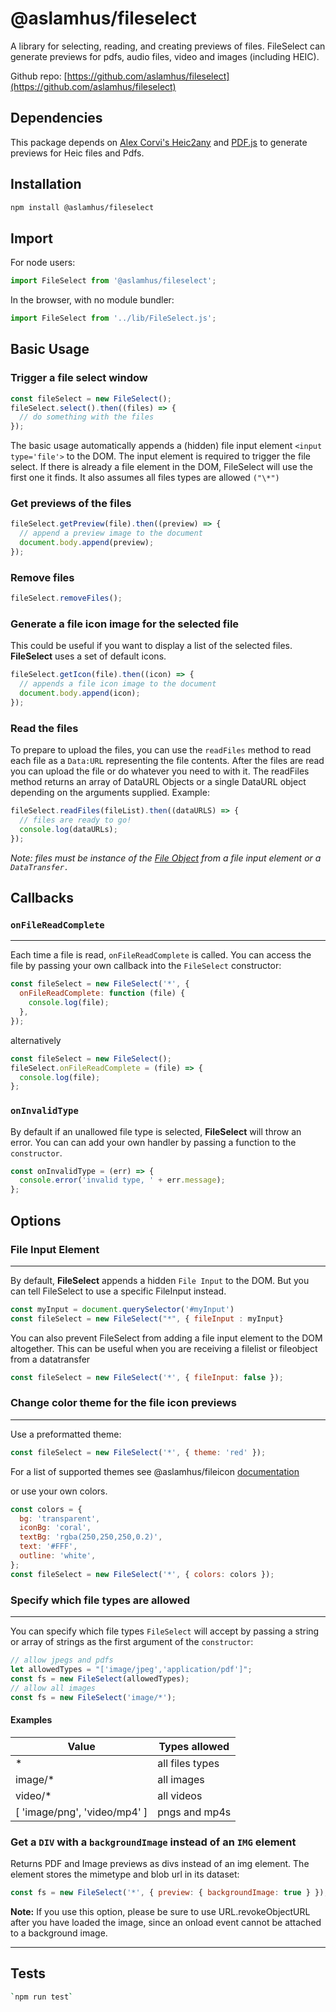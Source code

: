 # @aslamhus/fileselect

A library for selecting, reading, and creating previews of files. FileSelect can generate previews for pdfs, audio files, video and images (including HEIC).

Github repo: [https://github.com/aslamhus/fileselect](https://github.com/aslamhus/fileselect)

## Dependencies

This package depends on [Alex Corvi's Heic2any](https://alexcorvi.github.io/heic2any/) and [PDF.js](https://github.com/mozilla/pdf.js) to generate previews for Heic files and Pdfs.

## Installation

```bash
npm install @aslamhus/fileselect
```

## Import

For node users:

```js
import FileSelect from '@aslamhus/fileselect';
```

In the browser, with no module bundler:

```js
import FileSelect from '../lib/FileSelect.js';
```

## Basic Usage

### Trigger a file select window

```js
const fileSelect = new FileSelect();
fileSelect.select().then((files) => {
  // do something with the files
});
```

The basic usage automatically appends a (hidden) file input element `<input type='file'>` to the DOM. The input element is required to trigger the file select. If there is already a file element in the DOM, FileSelect will use the first one it finds. It also assumes all files types are allowed `("\*")`

### Get previews of the files

```js
fileSelect.getPreview(file).then((preview) => {
  // append a preview image to the document
  document.body.append(preview);
});
```

### Remove files

```js
fileSelect.removeFiles();
```

### Generate a file icon image for the selected file

This could be useful if you want to display a list of the selected files.
**FileSelect** uses a set of default icons.

```js
fileSelect.getIcon(file).then((icon) => {
  // appends a file icon image to the document
  document.body.append(icon);
});
```

### Read the files

To prepare to upload the files, you can use the `readFiles` method to read each file as a `Data:URL` representing the file contents. After the files are read you can upload the file or do whatever you need to with it. The readFiles method returns an array of DataURL Objects or a single DataURL object depending on the arguments supplied. Example:

```js
fileSelect.readFiles(fileList).then((dataURLS) => {
  // files are ready to go!
  console.log(dataURLs);
});
```

_Note: files must be instance of the [File Object](https://developer.mozilla.org/en-US/docs/Web/API/File) from a file input element or a `DataTransfer.`_

## Callbacks

### `onFileReadComplete`

---

Each time a file is read, `onFileReadComplete` is called. You can access the file by passing your own callback into the `FileSelect` constructor:

```js
const fileSelect = new FileSelect('*', {
  onFileReadComplete: function (file) {
    console.log(file);
  },
});
```

alternatively

```js
const fileSelect = new FileSelect();
fileSelect.onFileReadComplete = (file) => {
  console.log(file);
};
```

### `onInvalidType`

By default if an unallowed file type is selected, **FileSelect** will throw an error. You can can add your own handler by passing a function to the `constructor`.

```js
const onInvalidType = (err) => {
  console.error('invalid type, ' + err.message);
};
```

## Options

### File Input Element

---

By default, **FileSelect** appends a hidden `File Input` to the DOM. But you can tell FileSelect to use a specific FileInput instead.

```js
const myInput = document.querySelector('#myInput')
const fileSelect = new FileSelect("*", { fileInput : myInput}
```

You can also prevent FileSelect from adding a file input element to the DOM altogether. This can be useful when you are receiving a filelist or fileobject from a datatransfer

```js
const fileSelect = new FileSelect('*', { fileInput: false });
```

### Change color theme for the file icon previews

---

Use a preformatted theme:

```js
const fileSelect = new FileSelect('*', { theme: 'red' });
```

For a list of supported themes see @aslamhus/fileicon [documentation](https://github.com/aslamhus/fileicon#colors)

or use your own colors.

```js
const colors = {
  bg: 'transparent',
  iconBg: 'coral',
  textBg: 'rgba(250,250,250,0.2)',
  text: '#FFF',
  outline: 'white',
};
const fileSelect = new FileSelect('*', { colors: colors });
```

### Specify which file types are allowed

---

You can specify which file types `FileSelect` will accept by passing a string or array of strings as the first argument of the `constructor`:

```js
// allow jpegs and pdfs
let allowedTypes = "['image/jpeg','application/pdf']";
const fs = new FileSelect(allowedTypes);
// allow all images
const fs = new FileSelect('image/*');
```

#### Examples

| Value                        | Types allowed   |
| ---------------------------- | --------------- |
| \*                           | all files types |
| image/\*                     | all images      |
| video/\*                     | all videos      |
| [ 'image/png', 'video/mp4' ] | pngs and mp4s   |

### Get a `DIV` with a `backgroundImage` instead of an `IMG` element

Returns PDF and Image previews as divs instead of an img element.
The element stores the mimetype and blob url in its dataset:

```js
const fs = new FileSelect('*', { preview: { backgroundImage: true } });
```

**Note:**
If you use this option, please be sure to use URL.revokeObjectURL after you have loaded the image, since an onload event cannot be attached to a background image.

---

## Tests

```bash
`npm run test`
```
